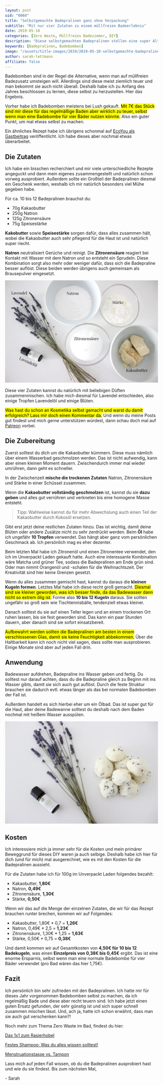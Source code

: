 ```yaml
---
layout: post
uid: "0060"
title: "Selbstgemachte Badepralinen ganz ohne Verpackung"
subtitle: "Mit nur vier Zutaten zu einem müllfreien Badeerlebnis"
date: 2019-05-10
categories: [Zero Waste, Müllfreies Badezimmer, DIY]
description: "Diese selbstgemachten Badepralinen stellen eine super Alternative zu verpacktem Badezusatz und teuren Badebomben dar. Und dazu brauchst du nur vier Zutaten."
keywords: [Badepralinen, Badebomben]
image: "/assets/title-images/2019/2019-05-10-selbstgemachte-badepralinen.jpg"
author: sarah-lettmann
affiliate: false
---
```

Badebomben sind in der Regel die Alternative, wenn man auf müllfreien Badezusatz umsteigen will. Allerdings sind diese meist ziemlich teuer und man bekommt sie auch nicht überall. Deshalb habe ich  zu Anfang des Jahres beschlossen zu lernen, diese selbst zu herzustellen. Hier das Ergebnis.

Vorher habe ich Badebomben meistens bei Lush gekauft. <mark>Mit 7€ das Stück sind mir diese für das regelmäßige Baden aber wirklich zu teuer, selbst wenn man eine Badebombe für vier Bäder nutzen könnte.</mark> Also ein guter Punkt, um mal etwas selbst zu machen.

Ein ähnliches Rezept habe ich übrigens schonmal auf [EcoYou als Gastbeitrag](https://ecoyou.de/badekugeln-selber-machen/) veröffentlicht. Ich habe dieses aber nochmal etwas überarbeitet.

## Die Zutaten
Ich habe ein bisschen recherchiert und mir viele unterschiedliche Rezepte angeguckt und dann mein eigenes zusammengestellt und natürlich schon vorweg ausprobiert. Außerdem sollte ein Großteil der Badepralinen diesmal ein Geschenk werden, weshalb ich mir natürlich besonders viel Mühe gegeben habe.

Für ca. 10 bis 12 Badepralinen brauchst du:
- 70g Kakaobutter
- 250g Natron
- 125g Zitronensäure
- 75g Speisestärke

**Kakobutter** sowie **Speisestärke** sorgen dafür, dass alles zusammen hält, wobei die Kakaobutter auch sehr pflegend für die Haut ist und natürlich super riecht.

**Natron** neutralisiert Gerüche und reinigt. Die **Zitronensäure** reagiert bei Kontakt mit Wasser mit dem Natron und so entsteht ein Sprudeln. Diese Kombination sorgt also mehr oder weniger dafür, dass sich die Badepraline besser auflöst. Diese beiden werden übrigens auch gemeinsam als Brausepulver eingesetzt.

![Zutaten der Badepralinen](/assets/inpost-images/2019/2019-05-10-badepralinen-zutaten.jpg "© {{ site.title }}")

Diese vier Zutaten kannst du natürlich mit beliebigen Düften zusammenmischen. Ich habe mich diesmal für Lavendel entschieden, also einige Tropfen Lavendelöl und einige Blüten.

<mark>Was hast du schon an Kosmetika selbst gemacht und warst du damit erfolgreich? Lass mir doch einen Kommentar da.</mark> Und wenn du meine Posts gut findest und mich gerne unterstützen würdest, dann schau doch mal auf [Patreon](https://www.patreon.com/minimalwaste) vorbei.

## Die Zubereitung
Zuerst solltest du dich um die Kakaobutter kümmern. Diese muss nämlich über einem Wasserbad geschmolzen werden. Das ist nicht aufwendig, kann aber einen kleinen Moment dauern. Zwischendurch immer mal wieder umrühren, dann geht es schneller.

In der Zwischenzeit **mische die trockenen Zutaten** Natron, Zitronensäure und Stärke in einer Schüssel zusammen.

Wenn die **Kakaobutter vollständig geschmolzen** ist, kannst du sie **dazu geben** und alles gut verrühren und verkneten bis eine homogene Masse entsteht.

> Tipp: Wahlweise kannst du für mehr Abwechslung auch einen Teil der Kakaobutter durch Kokosöl ersetzen.

Gibt erst jetzt deine restlichen Zutaten hinzu. Das ist wichtig, damit deine Blüten oder andere Zusätze nicht zu sehr zerdrückt werden. Beim **Öl** habe ich ungefähr **10 Tropfen** verwendet. Das hängt aber ganz vom persönlichen Geschmack ab. Ich persönlich mag es eher dezenter.

Beim letzten Mal habe ich Zitronenöl und einen Zitronentee verwendet, den ich im Unverpackt Laden gekauft hatte. Auch eine interessante Kombination wäre Matcha und grüner Tee, sodass die Badepralinen am Ende grün sind. Oder man nimmt Orangenöl und -schalen für die Weihnachtszeit. Der Kreativität sind hier keine Grenzen gesetzt.

Wenn du alles zusammen gemischt hast, kannst du daraus die **kleinen Kugeln formen**. Letztes Mal habe ich diese recht groß gemacht. <mark>Diesmal sind sie kleiner geworden, was ich besser finde, da das Badewasser dann nicht so extrem ölig ist.</mark> Forme also **10 bis 12 Kugeln** daraus. Sie sollten ungefähr so groß sein wie Tischtennisbälle, tendenziell etwas kleiner.

Danach solltest du sie auf einen Teller legen und an einem trockenen Ort ruhen lassen, bis sie fest geworden sind. Das kann ein paar Stunden dauern, aber danach sind sie sofort einsatzbereit.

<mark>Aufbewahrt werden sollten die Badepralinen am besten in einem verschlossenen Glas, damit sie keine Feuchtigkeit abbekommen.</mark> Über die Haltbarkeit kann ich noch nicht viel sagen, dass sollte man ausprobieren. Einige Monate sind aber auf jeden Fall drin.

## Anwendung
Badewasser aufdrehen, Badepraline ins Wasser geben und fertig. Du solltest nur darauf achten, dass du die Badepraline gleich zu Beginn mit ins Wasser gibts, damit sie sich auch gut auflöst. Durch die feste Struktur brauchen sie dadurch evtl. etwas länger als das bei normalen Badebomben der Fall ist.

Außerdem handelt es sich hierbei eher um ein Ölbad. Das ist super gut für die Haut, aber deine Badewanne solltest du deshalb nach dem Baden nochmal mit heißem Wasser ausspülen.

![Die fertigen Badepralinen](/assets/inpost-images/2019/2019-05-10-fertige-badepralinen.jpg "© {{ site.title }}")

## Kosten
Ich interessiere mich ja immer sehr für die Kosten und mein primärer Beweggrund für dieses DIY waren ja auch selbige. Deshalb habe ich hier für dich (und für mich) mal ausgerechnet, wie es mit den Kosten für die Badepralinen aussieht.

Für die Zutaten habe ich für 100g im Unverpackt Laden folgendes bezahlt:
- Kakaobutter, **1,80€**
- Natron, **0,49€**
- Zitronensäure, **1,30€**
- Stärke, **0,50€**

Wenn wir das auf die Menge der einzelnen Zutaten, die wir für das Rezept brauchen runter brechen, kommen wir auf Folgendes:
- Kakaobutter, 1,80€ * 0,7 = **1,26€**
- Natron, 0,49€ * 2,5 = **1,23€**
- Zitronensäure, 1,30€ * 1,25 = **1,63€**
- Stärke, 0,50€ * 0,75 = **0,38€**

Und damit kommen wir auf Gesamtkosten von **4,50€ für 10 bis 12 Badekugeln**, was einen **Einzelpreis von 0,38€ bis 0,45€** ergibt. Das ist eine enorme Ersparnis, selbst wenn man eine normale Badebombe für vier Bäder verwendet (pro Bad wären das hier 1,75€).

## Fazit
Ich persönlich bin sehr zufrieden mit den Badepralinen. Ich hatte mir für dieses Jahr vorgenommen Badebomben selbst zu machen, da ich regelmäßig Bade und diese aber recht teuern sind. Ich habe jetzt einen guten Ersatz gefunden, der sehr günstig ist und sich super schnell zusammen mischen lässt. Und, ach ja, hatte ich schon erwähnt, dass man sie auch gut verschenken kann?!

Noch mehr zum Thema Zero Waste im Bad, findest du hier:

[Das 1x1 zum Rasierhobel](/blog/das-1-mal-1-zum-rasierhobel/)

[Festes Shampoo: Was du alles wissen solltest!](/blog/festes-shampoo-was-du-alles-wissen-solltest/)

[Menstrua­tionstasse vs. Tampon](/blog/menstruationstasse-vs-tampon/)

Lass mich auf jeden Fall wissen, ob du die Badepralinen ausprobiert hast und wie du sie findest. Bis zum nächsten Mal,

\- Sarah
